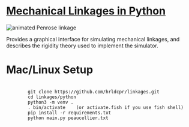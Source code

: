 # [Mechanical Linkages in Python](https://x.st/linkages/)
![animated Penrose linkage](https://x.st/images/linkages.gif)

Provides a graphical interface for simulating mechanical linkages, and describes the rigidity theory used to implement the simulator.

<h1>Mac/Linux Setup</h1>
<pre>
    <code>
        git clone https://github.com/hrldcpr/linkages.git
        cd linkages/python
        python3 -m venv .
        . bin/activate    (or activate.fish if you use fish shell)
        pip install -r requirements.txt
        python main.py peaucellier.txt
    </code>
</pre>
